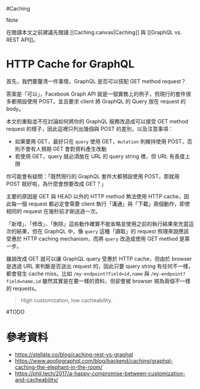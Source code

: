 #Caching 

>[!Note]
>在閱讀本文之前建議先閱讀 [[Caching.canvas|Caching]] 與 [[GraphQL vs. REST API]]。

# HTTP Cache for GraphQL

首先，我們要釐清一件事情，GraphQL 是否可以搭配 GET method request？

答案是「可以」，Facebook Graph API 就是一個實務上的例子，但現行的套件很多都預設使用 POST，並且要求 client 將 GraphQL 的 Query 放在 request 的 body。

本文的重點並不在討論如何將你的 GraphQL 服務改造成可以接受 GET method request 的樣子，因此這裡只列出幾個與 POST 的差別，以及注意事項：

- 如果要用 GET，最好只在 `query` 使用 GET，`mutation` 則維持使用 POST，否則不會有人預期 GET 會對資料產生改動
- 若使用 GET，query 就必須放在 URL 的 query string 裡，但 URL 有長度上限

你可能會有疑問：「既然現行的 GraphQL 套件大都預設使用 POST，那就用 POST 就好啦，為什麼會想要改成 GET？」

主要的原因是 GET 與 HEAD 以外的 HTTP method 無法使用 HTTP cache，因此每一個 request 都必定會需要 client 執行「溝通」與「下載」兩個動作，即使相同的 request 在幾秒前才剛送過一次。

「新增」、「修改」、「刪除」這些動作確實不能省略並使用之前的執行結果來充當這次的結果，但在 GraphQL 中，像 `query` 這種「讀取」的 request 照理來說應該受惠於 HTTP caching mechanism，而將 `query` 改造成使用 GET method 是第一步。

雖說改成 GET 就可以讓 GraphQL query 受惠於 HTTP cache，但由於 browser 是透過 URL 來判斷是否送出 request 的，因此只要 query string 有任何不一樣，都會發生 cache miss。比如 `/my-endpoint?field=id,name` 與 `/my-endpoint?field=name,id` 雖然其實是在要一樣的資料，但卻會被 browser 視為兩個不一樣的 requests。

>High customization, low cacheability.

#TODO

# 參考資料

- <https://stellate.co/blog/caching-rest-vs-graphql>
- <https://www.apollographql.com/blog/backend/caching/graphql-caching-the-elephant-in-the-room/>
- <https://phil.tech/2017/a-happy-compromise-between-customization-and-cacheability/>
